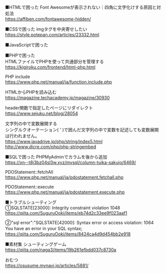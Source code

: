 






■HTMLで困った
Font Awesomeが表示されない｜四角に文字化けする原因と対処法  
https://affiben.com/fontawesome-hidden/

■CSSで困った
imgタグを中央寄せしたい
https://style.potepan.com/articles/23332.html


■JavaScriptで困った  


■PHPで困った  
HTMLファイルでPHPを使って共通部分を管理する  
https://kigiroku.com/frontend/html-php.html  

PHP include  
https://www.php.net/manual/ja/function.include.php  


HTMLからPHPを読み込む
https://magazine.techacademy.jp/magazine/30930

header関数で指定したページにリダイレクト  
https://www.sejuku.net/blog/28054

文字列の中で変数展開する  
シングルクオーテーション( ' )で囲んだ文字列の中で変数を記述しても変数展開は行われません。  
https://www.javadrive.jp/php/string/index5.html  
http://www.dicre.com/php/php-stringembed

■SQLで困った
PHPMyAdminでカラムを後から追加  
https://xn--t8j3bz04sl3w.xyz/mysql/column-tuika-sakujo/6469/


PDOStatement::fetchAll  
https://www.php.net/manual/ja/pdostatement.fetchall.php

PDOStatement::execute  
https://www.php.net/manual/ja/pdostatement.execute.php



■トラブルシューティング  
①SQLSTATE[23000]: Integrity constraint violation 1048  
https://qiita.com/SuguruOoki/items/eb74d2c33ee9f023aaf1

②"sql error":"SQLSTATE[42000]: Syntax error or access violation: 1064 You have an error in your SQL syntax; 　　
https://qiita.com/SuguruOoki/items/8424ca4d9d454bb2e918


■素材集
シューティングゲーム  
https://qiita.com/naga3/items/19b261efbdd037c8730a  

おむつ  
https://osusume.mynavi.jp/articles/5881/

